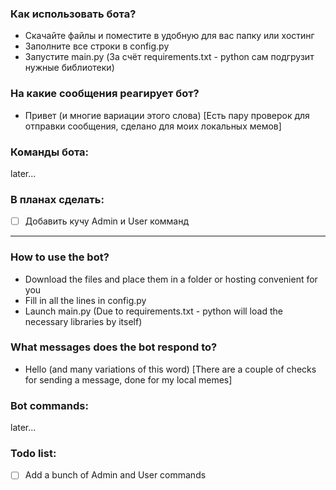 ### Как использовать бота?
- Скачайте файлы и поместите в удобную для вас папку или хостинг
- Заполните все строки в config.py
- Запустите main.py (За счёт requirements.txt - python сам подгрузит нужные библиотеки)


### На какие сообщения реагирует бот?
- Привет (и многие вариации этого слова) [Есть пару проверок для отправки сообщения, сделано для моих локальных мемов]


### Команды бота:
later...


### В планах сделать:
- [ ] Добавить кучу Admin и User комманд

----------------------------------------------------------------------------------------------------------------------------

### How to use the bot?
- Download the files and place them in a folder or hosting convenient for you
- Fill in all the lines in config.py
- Launch main.py (Due to requirements.txt - python will load the necessary libraries by itself)


### What messages does the bot respond to?
- Hello (and many variations of this word) [There are a couple of checks for sending a message, done for my local memes]


### Bot commands:
later...


### Todo list:
- [ ] Add a bunch of Admin and User commands
